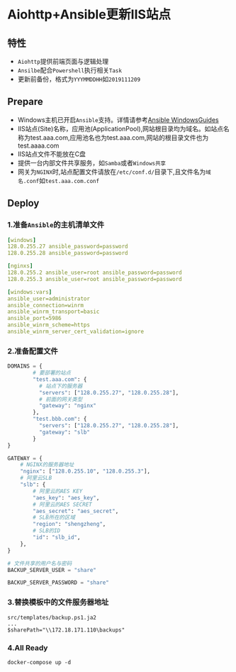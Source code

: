 # Aiohttp+Ansible更新IIS站点

## 特性

- `Aiohttp`提供前端页面与逻辑处理
- `Ansilbe`配合`Powershell`执行相关`Task`
- 更新前备份，格式为`YYYMMDDHH`如`2019111209`

## Prepare

- Windows主机已开启`Ansible`支持。详情请参考[Ansible WindowsGuides](https://docs.ansible.com/ansible/latest/user_guide/windows.html)
- IIS站点(Site)名称，应用池(ApplicationPool),网站根目录均为域名。如站点名称为test.aaa.com,应用池名也为test.aaa.com,网站的根目录文件也为
test.aaaa.com
- IIS站点文件不能放在C盘
- 提供一台内部文件共享服务，如`Samba`或者`Windows共享`
- 网关为`NGINX`时,站点配置文件请放在`/etc/conf.d/`目录下,且文件名为`域名.conf`如`test.aaa.com.conf`

## Deploy

### 1.准备`Ansible`的主机清单文件

```yaml
[windows]
128.0.255.27 ansible_password=password
128.0.255.28 ansible_password=password

[nginxs]
128.0.255.2 ansible_user=root ansible_password=password
128.0.255.3 ansible_user=root ansible_password=password

[windows:vars]
ansible_user=administrator
ansible_connection=winrm
ansible_winrm_transport=basic
ansible_port=5986
ansible_winrm_scheme=https
ansible_winrm_server_cert_validation=ignore
```

### 2.准备配置文件

```python
DOMAINS = {
        # 要部署的站点
        "test.aaa.com": {
          # 站点下的服务器
          "servers": ["128.0.255.27", "128.0.255.28"],
          # 前面的网关类型
          "gateway": "nginx"
        },
        "test.bbb.com": {
          "servers": ["128.0.255.27", "128.0.255.28"],
          "gateway": "slb"
        }
}

GATEWAY = {
    # NGINX的服务器地址
    "nginx": ["128.0.255.10", "128.0.255.3"],
    # 阿里云SLB
    "slb": {
        # 阿里云的AES KEY
        "aes_key": "aes_key",
        # 阿里云的AES SECRET
        "aes_secret": "aes_secret",
        # SLB所在的区域
        "region": "shengzheng",
        # SLB的ID
        "id": "slb_id",
    },
}

# 文件共享的用户名与密码
BACKUP_SERVER_USER = "share"

BACKUP_SERVER_PASSWORD = "share"
```

### 3.替换模板中的文件服务器地址

```shell
src/templates/backup.ps1.ja2
...
$sharePath="\\172.18.171.110\backups"
```

### 4.All Ready

```shell
docker-compose up -d
```